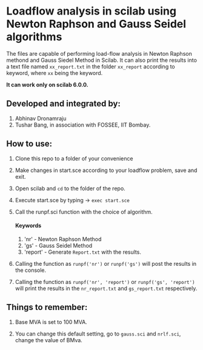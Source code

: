 # Loadflow analysis in scilab using Newton Raphson and Gauss Seidel algorithms
The files are capable of performing load-flow analysis in Newton Raphson methond and Gauss Siedel Method in Scilab.
It can also print the results into a text file named `xx_report.txt` in the folder `xx_report` according to keyword, where `xx` being the keyword.

**It can work only on scilab 6.0.0.**

## Developed and integrated by:

1. Abhinav Dronamraju
2. Tushar Bang, in association with FOSSEE, IIT Bombay. 

## How to use:

1. Clone this repo to a folder of your convenience

2. Make changes in start.sce according to your loadflow problem, save and exit.

3. Open scilab and `cd` to the folder of the repo.

4. Execute start.sce by typing -> `exec start.sce`

5. Call the runpf.sci function with the choice of algorithm.
    #### Keywords
      1. 'nr'  - Newton Raphson Method
      2. 'gs'  - Gauss Seidel Method
      3. 'report' - Generate `Report.txt` with the results.
 
6. Calling the function as `runpf('nr')` or `runpf('gs')` will post the results in the console.

7. Calling the function as `runpf('nr', 'report')` or `runpf('gs', 'report')` will print the results in the `nr_report.txt` and `gs_report.txt` respectively. 

## Things to remember:

1. Base MVA is set to 100 MVA.

2. You can change this default setting, go to `gauss.sci` and `nrlf.sci`, change the value of BMva.
 
